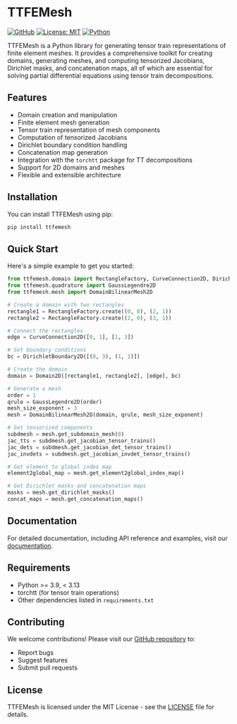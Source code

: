 # TTFEMesh

[![GitHub](https://img.shields.io/badge/GitHub-TT--FEMesh-black?style=flat&logo=github)](https://github.com/MazenAli/TT-FEMesh)
[![License: MIT](https://img.shields.io/badge/License-MIT-yellow.svg)](https://opensource.org/licenses/MIT)
[![Python](https://img.shields.io/badge/python-3.12-blue)](https://www.python.org/downloads/)

TTFEMesh is a Python library for generating tensor train representations of finite element meshes. It provides a comprehensive toolkit for creating domains, generating meshes, and computing tensorized Jacobians, Dirichlet masks, and concatenation maps, all of which are essential for solving partial differential equations using tensor train decompositions.

## Features

- Domain creation and manipulation
- Finite element mesh generation
- Tensor train representation of mesh components
- Computation of tensorized Jacobians
- Dirichlet boundary condition handling
- Concatenation map generation
- Integration with the `torchtt` package for TT decompositions
- Support for 2D domains and meshes
- Flexible and extensible architecture

## Installation

You can install TTFEMesh using pip:

```bash
pip install ttfemesh
```

## Quick Start

Here's a simple example to get you started:

```python
from ttfemesh.domain import RectangleFactory, CurveConnection2D, DirichletBoundary2D, Domain2D
from ttfemesh.quadrature import GaussLegendre2D
from ttfemesh.mesh import DomainBilinearMesh2D

# Create a domain with two rectangles
rectangle1 = RectangleFactory.create((0, 0), (2, 1))
rectangle2 = RectangleFactory.create((2, 0), (3, 1))

# Connect the rectangles
edge = CurveConnection2D([0, 1], [1, 3])

# Set boundary conditions
bc = DirichletBoundary2D([(0, 3), (1, 1)])

# Create the domain
domain = Domain2D([rectangle1, rectangle2], [edge], bc)

# Generate a mesh
order = 1
qrule = GaussLegendre2D(order)
mesh_size_exponent = 3
mesh = DomainBilinearMesh2D(domain, qrule, mesh_size_exponent)

# Get tensorized components
subdmesh = mesh.get_subdomain_mesh(0)
jac_tts = subdmesh.get_jacobian_tensor_trains()
jac_dets = subdmesh.get_jacobian_det_tensor_trains()
jac_invdets = subdmesh.get_jacobian_invdet_tensor_trains()

# Get element to global index map
element2global_map = mesh.get_element2global_index_map()

# Get Dirichlet masks and concatenation maps
masks = mesh.get_dirichlet_masks()
concat_maps = mesh.get_concatenation_maps()
```

## Documentation

For detailed documentation, including API reference and examples, visit our [documentation](https://github.com/MazenAli/TT-FEMesh).

## Requirements

- Python >= 3.9, < 3.13
- torchtt (for tensor train operations)
- Other dependencies listed in `requirements.txt`

## Contributing

We welcome contributions! Please visit our [GitHub repository](https://github.com/MazenAli/TT-FEMesh) to:
- Report bugs
- Suggest features
- Submit pull requests

## License

TTFEMesh is licensed under the MIT License - see the [LICENSE](LICENSE) file for details.
